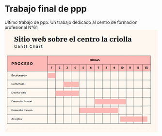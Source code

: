 # Trabajo final de ppp
Ultimo trabajo de ppp. Un trabajo dedicado al centro de formacion profesional N°61 <br>
<img src="Proceso.PNG"></img>
